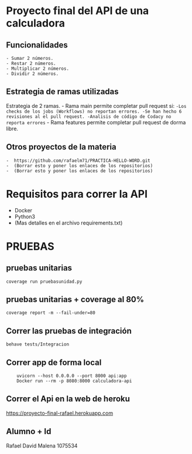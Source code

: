 # Proyecto final del API de una calculadora
## Funcionalidades
    - Sumar 2 números.
    - Restar 2 números.
    - Multiplicar 2 números.
    - Dividir 2 números.
    
## Estrategia de ramas utilizadas
Estrategia de 2 ramas. 
    - Rama main permite completar pull request si:
    ```
                -Los checks de los jobs (Workflows) no reportan errores.
                -Se han hecho 6 revisiones al el pull request.
                -Analisis de código de Codacy no reporta errores
    ```
    - Rama features permite completar pull request de dorma libre.
    
## Otros proyectos de la materia
    -  https://github.com/rafaelm71/PRACTICA-HELLO-WORD.git
    -  (Borrar esto y poner los enlaces de los repositorios)
    -  (Borrar esto y poner los enlaces de los repositorios)
 
# Requisitos para correr la API
- Docker
- Python3
- (Mas detalles en el archivo requirements.txt)

# PRUEBAS

## pruebas unitarias
```
coverage run pruebasunidad.py
```
## pruebas unitarias + coverage al 80%
```
coverage report -m --fail-under=80
```
## Correr las pruebas de integración
```
behave tests/Integracion
```
## Correr app de forma local
```
    uvicorn --host 0.0.0.0 --port 8000 api:app
    Docker run --rm -p 8080:8000 calculadora-api
```
## Correr el Api en la web de heroku
https://proyecto-final-rafael.herokuapp.com

## Alumno + Id
Rafael David Malena 1075534
